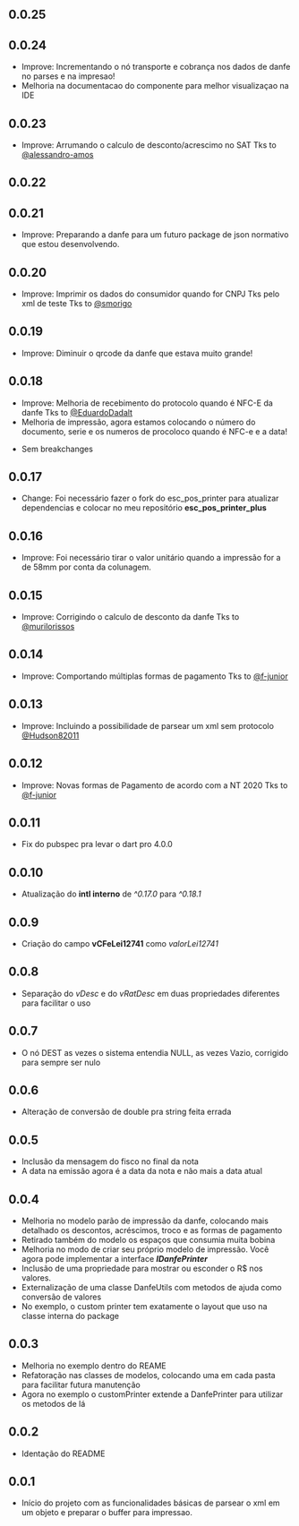 ## 0.0.25
## 0.0.24
* Improve: Incrementando o nó transporte e cobrança nos dados de danfe no parses e na impresao!
* Melhoria na documentacao do componente para melhor visualizaçao na IDE
## 0.0.23
* Improve: Arrumando o calculo de desconto/acrescimo no SAT Tks to [@alessandro-amos](https://github.com/alessandro-amos)
## 0.0.22
## 0.0.21
* Improve: Preparando a danfe para um futuro package de json normativo que estou desenvolvendo.


## 0.0.20
* Improve: Imprimir os dados do consumidor quando for CNPJ Tks pelo xml de teste Tks to [@smorigo](https://github.com/smorigo)

## 0.0.19
* Improve: Diminuir o qrcode da danfe que estava muito grande!

## 0.0.18
* Improve: Melhoria de recebimento do protocolo quando é NFC-E da danfe Tks to [@EduardoDadalt](https://github.com/EduardoDadalt)
* Melhoria de impressão, agora estamos colocando o número do documento, serie e os numeros de procoloco quando é NFC-e e a data!
- Sem breakchanges


## 0.0.17
* Change:  Foi necessário fazer o fork do esc_pos_printer para atualizar dependencias e colocar no meu repositório **esc_pos_printer_plus**

## 0.0.16
* Improve:  Foi necessário tirar o valor unitário quando a impressão for a de 58mm por conta da colunagem.



## 0.0.15
* Improve: Corrigindo o calculo de desconto da danfe Tks to [@murilorissos](https://github.com/murilorissos)


## 0.0.14
* Improve: Comportando múltiplas formas de pagamento Tks to [@f-junior](https://github.com/f-junior)


## 0.0.13
* Improve: Incluindo a possibilidade de parsear um xml sem protocolo [@Hudson82011](https://github.com/Hudson82011)

## 0.0.12
* Improve: Novas formas de Pagamento de acordo com a NT 2020 Tks to [@f-junior](https://github.com/f-junior)

## 0.0.11
* Fix do pubspec pra levar o dart pro 4.0.0

## 0.0.10
* Atualização do **intl interno** de   *^0.17.0* para *^0.18.1*

## 0.0.9
* Criação do campo **vCFeLei12741** como *valorLei12741*

## 0.0.8
* Separação do *vDesc* e do *vRatDesc* em duas propriedades diferentes para facilitar o uso

## 0.0.7
* O nó DEST as vezes o sistema entendia NULL, as vezes Vazio, corrigido para sempre ser nulo


## 0.0.6
* Alteração de conversão de double pra string feita errada


## 0.0.5
* Inclusão da mensagem do fisco no final da nota
* A data na emissão agora é a data da nota e não mais a data atual

## 0.0.4
* Melhoria no modelo parão de impressão da danfe, colocando mais detalhado os descontos, acréscimos, troco e as formas de pagamento
* Retirado também do modelo os espaços que consumia muita bobina
* Melhoria no modo de criar seu próprio modelo de impressão. Você agora pode implementar a interface ***IDanfePrinter*** 
* Inclusão de uma propriedade para mostrar ou esconder o R$ nos valores.
* Externalização de uma classe DanfeUtils com metodos de ajuda como conversão de valores
* No exemplo, o custom printer tem exatamente o layout que uso na classe interna do package


## 0.0.3
* Melhoria no exemplo dentro do REAME
* Refatoração nas classes de modelos, colocando uma em cada pasta para facilitar futura manutenção
* Agora no exemplo o customPrinter extende a DanfePrinter para utilizar os metodos de lá

## 0.0.2
* Identação do README


## 0.0.1
* Início do projeto com as funcionalidades básicas de parsear o xml em um objeto e preparar o buffer para impressao.
